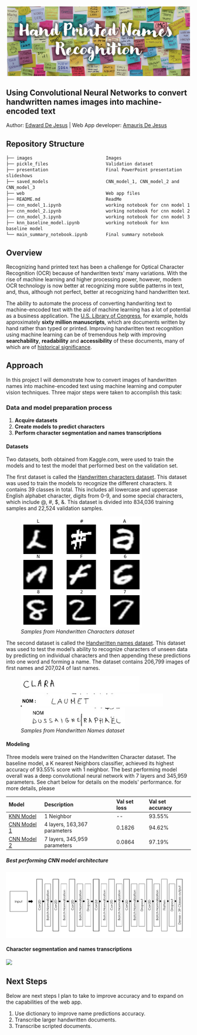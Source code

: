 <p><img src="./images/git-hub-header-3.png" alt="Header"></p>

## Using Convolutional Neural Networks to convert handwritten names images into machine-encoded text
Author: [Edward De Jesus](https://github.com/edejesus196) | Web App developer: [Amauris De Jesus ](https://github.com/Amauris)

## Repository Structure
    
    ├── images                            Images
    ├── pickle_files                      Validation dataset
    ├── presentation                      Final PowerPoint presentation slideshows
    ├── saved_models                      CNN_model_1, CNN_model_2 and CNN_model_3
    ├── web                               Web app files
    ├── README.md                         ReadMe
    ├── cnn_model_1.ipynb                 working notebook for cnn model 1
    ├── cnn_model_2.ipynb                 working notebook for cnn model 2
    ├── cnn_model_3.ipynb                 working notebook for cnn model 3
    ├── knn_baseline_model.ipynb          working notebook for knn baseline model
    └── main_summary_notebook.ipynb       Final summary notebook 

## Overview

Recognizing hand printed text has been a challenge for Optical Character Recognition (OCR) because of handwritten texts’ many variations. With the rise of machine learning and higher processing power, however, modern OCR technology is now better at recognizing more subtle patterns in text, and, thus, although not perfect, better at recognizing hand handwritten text. 

The ability to automate the process of converting handwriting text to machine-encoded text with the aid of machine learning has a lot of potential as a business application. The [U.S. Library of Congress](https://www.loc.gov/rr/mss/), for example, holds approximately **sixty million manuscripts**, which are documents written by hand rather than typed or printed. Improving handwritten text recognition using machine learning can be of tremendous help with improving **searchability**, **readability** and **accessibility** of these documents, many of which are of [historical significance](https://guides.loc.gov/manuscripts-illustrated-guide).

## Approach

In this project I will demonstrate how to convert images of handwritten names into machine-encoded text using machine learning and computer vision techniques. Three major steps were taken to accomplish this task:

### Data and model preparation process
1. **Acquire datasets**
2. **Create models to predict characters**
3. **Perform character segmentation and names transcriptions**

#### Datasets
Two datasets, both obtained from Kaggle.com, were used to train the models and to test the model that performed best on the validation set.

The first dataset is called the [Handwritten characters dataset](https://www.kaggle.com/vaibhao/handwritten-characters). This dataset was used to train the models to recognize the different characters. It contains 39 classes in total. This includes all lowercase and uppercase English alphabet character, digits from 0-9, and some special characters, which include @, #, $, &. This dataset is divided into 834,036 training samples and 22,524 validation samples.

<p>
<figure>
  <img src="./images/handwritten-characters-samples.png" alt="samples">
  <figcaption><em>Samples from Handwritten Characters dataset</em></figcaption>
</figure>
</p>

The second dataset is called the [Handwritten names dataset](https://www.kaggle.com/landlord/handwriting-recognition). This dataset was  used to test the model’s ability to recognize characters of unseen data by predicting on individual characters and then appending these predictions into one word and  forming a name.  The dataset contains 206,799 images of first names and 207,024 of last names. 


<figure>
    <kbd><img src="./images/TRAIN_00411.jpg" alt="samples"></kbd>
    <kbd><img src="./images/TRAIN_00412.jpg" alt="samples"></kbd>
    <kbd><img src="./images/TRAIN_00413.jpg" alt="samples"></kbd>
  <figcaption><em>Samples from Handwritten Names dataset</em></figcaption>
</figure>
</p>

#### Modeling
Three models were trained on the Handwritten Character dataset. The baseline model, a K nearest Neighbors classifier, achieved its highest accuracy of 93.55% score with 1 neighbor. The best performing model overall was a deep convolutional neural network with 7 layers and 345,959 parameters. See chart below for details on the models' performance. for more details, please

|Model      |Description                 |Val set loss|Val set accuracy|
|:----------|:---------------------------|:-----------|:---------------|
|[KNN Model](https://github.com/edejesus196/handwritten_names_recognition/blob/main/knn_baseline_model.ipynb)  |1 Neighbor                  |--          |93.55%          |
|[CNN Model 1](https://github.com/edejesus196/handwritten_names_recognition/blob/main/cnn_model_1.ipynb)|4 layers, 163,367 parameters|0.1826      |94.62%          |
|[CNN Model 2](https://github.com/edejesus196/handwritten_names_recognition/blob/main/cnn_model_3.ipynb)|7 layers, 345,959 parameters|0.0864      |97.19%          |

##### Best performing CNN model architecture

<p><img src="./images/CNN_model_3 - architecture.png"></p>

#### Character segmentation and names transcriptions

<p><img src="./images/webb-app.gif"></p>

## Next Steps
Below are next steps I plan to take to improve accuracy and to expand on the capabilities of the web app.
1. Use dictionary to improve name predictions accuracy.
2. Transcribe larger handwritten documents.
3. Transcribe scripted documents.

